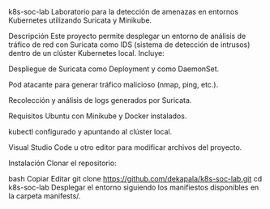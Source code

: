 k8s-soc-lab
Laboratorio para la detección de amenazas en entornos Kubernetes utilizando Suricata y Minikube.

Descripción
Este proyecto permite desplegar un entorno de análisis de tráfico de red con Suricata como IDS (sistema de detección de intrusos) dentro de un clúster Kubernetes local. Incluye:

Despliegue de Suricata como Deployment y como DaemonSet.

Pod atacante para generar tráfico malicioso (nmap, ping, etc.).

Recolección y análisis de logs generados por Suricata.

Requisitos
Ubuntu con Minikube y Docker instalados.

kubectl configurado y apuntando al clúster local.

Visual Studio Code u otro editor para modificar archivos del proyecto.

Instalación
Clonar el repositorio:

bash
Copiar
Editar
git clone https://github.com/dekapala/k8s-soc-lab.git
cd k8s-soc-lab
Desplegar el entorno siguiendo los manifiestos disponibles en la carpeta manifests/.
